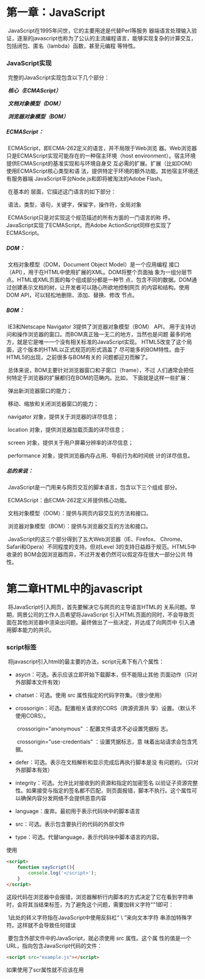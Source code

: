 # 				   	第一章：JavaScript

​		JavaScript在1995年问世，它的主要用途是代替Perl等服务 器端语言处理输入验证，逐渐的javascript也称为了公认的主流编程语言，能够实现复杂的计算交互，包括闭包、匿名（lambda）函数，甚至元编程 等特性。

### **JavaScript实现**

​		完整的JavaScript实现包含以下几个部分：

​					***核心（ECMAScript）***

​					***文档对象模型（DOM）***

​					***浏览器对象模型（BOM）***

##### 			ECMAScript：

​				ECMAScript，即ECMA-262定义的语言，并不局限于Web浏览 器。Web浏览器只是ECMAScript实现可能存在的一种宿主环境（host environment）。宿主环境提供ECMAScript的基准实现和与环境自身交 互必需的扩展。扩展（比如DOM）使用ECMAScript核心类型和语 法，提供特定于环境的额外功能。其他宿主环境还有服务器端 JavaScript平台Node.js和即将被淘汰的Adobe Flash。

​				在基本的 层面，它描述这门语言的如下部分：

​						语法，类型，语句，关键字，保留字，操作符，全局对象

​				ECMAScript只是对实现这个规范描述的所有方面的一门语言的称 呼。JavaScript实现了ECMAScript，而Adobe ActionScript同样也实现了 ECMAScript。

##### 			DOM：

​					文档对象模型（DOM，Document Object Model）是一个应用编程 接口（API），用于在HTML中使用扩展的XML。DOM将整个页面抽 象为一组分层节点。HTML或XML页面的每个组成部分都是一种节 点，包含不同的数据。DOM通过创建表示文档的树，让开发者可以随心所欲地控制网页 的内容和结构。使用DOM API，可以轻松地删除、添加、替换、修改 节点。

##### 			BOM：

​					IE3和Netscape Navigator 3提供了浏览器对象模型（BOM） API， 用于支持访问和操作浏览器的窗口。而BOM真正独一无二的地方，当然也是问题 最多的地方，就是它是唯一一个没有相关标准的JavaScript实现。 HTML5改变了这个局面，这个版本的HTML以正式规范的形式涵盖了 尽可能多的BOM特性。由于HTML5的出现，之前很多与BOM有关的 问题都迎刃而解了。

​					总体来说，BOM主要针对浏览器窗口和子窗口（frame），不过 人们通常会把任何特定于浏览器的扩展都归在BOM的范畴内。比如， 下面就是这样一些扩展：

​								弹出新浏览器窗口的能力； 

​								移动、缩放和关闭浏览器窗口的能力； 

​								navigator 对象，提供关于浏览器的详尽信息； 

​								location 对象，提供浏览器加载页面的详尽信息； 

​								screen 对象，提供关于用户屏幕分辨率的详尽信息； 

​								performance 对象，提供浏览器内存占用、导航行为和时间统 计的详尽信息。

##### 总的来说：

​		JavaScript是一门用来与网页交互的脚本语言，包含以下三个组成 部分。

​				ECMAScript：由ECMA-262定义并提供核心功能。 

​				文档对象模型（DOM）：提供与网页内容交互的方法和接口。 

​				浏览器对象模型（BOM）：提供与浏览器交互的方法和接口。 

​		JavaScript的这三个部分得到了五大Web浏览器（IE、Firefox、 Chrome、Safari和Opera）不同程度的支持。但对Level 3的支持日益趋于规范。HTML5中收录的 BOM会因浏览器而异，不过开发者仍然可以假定存在很大一部分公共 特性。

# 		      **第二章HTML中的javascript**

​		将JavaScript引入网页，首先要解决它与网页的主导语言HTML的 关系问题。早期，网景公司的工作人员希望将JavaScript 引入HTML页面的同时，不会导致页面在其他浏览器中渲染出问题。最终做出了一些决定，并达成了向网页中 引入通用脚本能力的共识。

### 	**script标签**

​			将javascript引入html的最主要的办法，script元素下有八个属性：	

- asycn：可选。表示应该立即开始下载脚本，但不能阻止其他 页面动作（只对外部脚本文件有效）

- chatset：可选。使用 src 属性指定的代码字符集。（很少使用）

- crossorigin：可选。配置相关请求的CORS（跨源资源共 享）设置。（默认不使用CORS）。

  ​						crossorigin="anonymous" ：配置文件请求不必设置凭据标 志。

  ​						crossorigin="use-credentials" ：设置凭据标志，意 味着出站请求会包含凭据。

- defer：可选。表示在文档解析和显示完成后再执行脚本是没 有问题的。（只对外部脚本有效）

- integrity：可选。允许比对接收到的资源和指定的加密签名 以验证子资源完整性。如果接受与指定的签名都不匹配，则页面报错，脚本不执行。这个属性可以确保内容分发网络不会提供恶意内容

- language：废弃。最初用于表示代码块中的脚本语言

- src：可选。表示包含要执行的代码的外部文件

- type：可选。代替language，表示代码块中脚本语言的内容。

使用<script>的方式的两种方式：通过他直接在网页中嵌入javascript代码，以及通过他在网页中包含外部javascript文件。

​		要嵌入行内JavaScript代码，直接把代码放在 ：	

```html
<script>
	function sayHi(){
		console.log("Hi!")
	}
</script>
```

​			包含在<script>内的代码会被从上到下解释

​	 	在使用行内JavaScript代码时，要注意代码中不能出现字符串</script>

```html
<script>
	function sayScript(){
		console.log('</script>');
	}
</script>
```

​			这段代码在浏览器中会报错，浏览器解析行内脚本的方式决定了它在看到字符串</script>时，会将其当结束标签，为了避免这个问题，需要加转义字符"\"1即可：

​			1此处的转义字符指在JavaScript中使用反斜杠“ \ ”来向文本字符 串添加特殊字符。这样就不会导致任何错误

​			要包含外部文件中的JavaScript，就必须使用 src 属性。这个属 性的值是一个URL，指向包含JavaScript代码的文件：

```html
<script src="example.js"></script>
```

​				如果使用了scr属性就不应该在用<script>标签，要是两者都提，供则浏览器只会下载并执行脚本文件，从而忽略行内代码。

#### 标签占位符

​			过去，所有的script标签元素都被放在页面head标签内。

​			这种做法的主要目的是把外部的CSS和JavaScript文件都集中放到 一起。也就意味着必须把所有JavaScript代码都下载、解析和解释完成后，才能开始渲染页面对于需要JavaScript的页面，会导致页面渲染的延迟，在此期间浏览器窗口完全空白。为了解决这个，现代Wed应用程序通常将所有JavaScript引用放在元素中的页面内容后面：

```html
<!DOCTYPE html>
<html>
	<head>
		<title>Example HTML Page</title>
	</head>
	<body>
		<!-- 这里是页面内容 -->
		<script src="example1.js"></script>
		<script src="example2.js"></script>
	</body>
</html>
```

​		这样一来，页面会在处理JavaScript代码之前完全渲染页面。用户 会感觉页面加载更快了，因为浏览器显示空白页面的时间短了。

#                    第四章 变量、作用域、内存

### 	原始值与引用值

​				ECMAScript变量可以包含两种不同的类型的数据：原始值和引用值。

​						原始值就是最简单的数据，引用值是由多个值构成的对象。

​				在变量赋值的时候，JavaScript引擎要确定这个值是哪个。6种原始值：undefined、null、boolean、number、string、symbol。保存原型值的变量是按值访问的，因为操作就是存储变量中的实际值

​				引用值是保存在内存中的对象。是不可以访问内存的位置，所以也就不能直接操作

#### 			动态属性

​					原型值和引用值的定义方式很像，都是创建一个变量，然后在赋值，不过变量保存后可以做什么，则大有不同，对于引用值而言，可以随时添加，修改和删除其属性和方法。

```JavaScript
let person=new Object();
person.name="Nichlas";
console.log(person.name);//"Nicholas"
```

​			这里，先创建了一个对象，并且保存在变量person中，然后，给对象添加了一个name属性，给这个属性赋值。之后，就可以访问这个型属性，直到对象被销毁或属性被显示的删除。

​		原始值不能有属性，尽管尝试给原始值添加属性不会报错：

```
let name="Nicholas";
name.age=27;
console.log(name.age);//undefined
```

​		这里，代码想给name顶一个age属性并给该属性赋值，但是下一行属性就不见了。只有引用值可以动态后面可以使用的属性

​		注意：原始类型的初始化可以只使用原始字面量形式。如果使用的是new关键字，则JavaScript会创建一个object类型的实例，但其行为类似原始值，两种初始化的差异：

```
let name1="Nicholas";
let name2=new String("Matt");
name1.age=27;
name2.age=26;
console.log(name1.age);//undefined
console.log(name2.age);//26
console.log(typeof name1);//string
console.log(typeof name2);//object
```

#### 			复制值

​					除了存储方式不同，原始值和引用值在通过变量复制是也有所不同，通过变量赋值时，原始值也会被			复制到形变量中。列如：

```
let num1=5;
let num2=num1;
```

​	    此时这里的num2中值也是完全独立的，互不干扰。

​	   在把引用值赋给另一个变量时，值也会被复制到新变量。区别在于，这里复制的值实际上是一 个指针，它指向存储在堆内存中的对象。操作完成后，两个变量实际 上指向同一个对象，因此一个对象上面的变化会在另一个对象上反映出来，如：

```
let obj1 = new Object();
let obj2 = obj1;
obj1.name = "Nicholas";
console.log(obj2.name); // "Nicholas"

```

​		变量 obj1 保存了一个新对象。然后，这 个值被复制到 obj2 ，此时两个变量都指向了同一个对象。给 obj1创建的name 赋值后，通过 obj2 也可以访问这个属 性，因为它们都指向同一个对象

#### 			传递参数

​						ECMAScript中所有函数的参数都是按值传递的。这意味着函数外的值会被复制到函数内部的参数中，就像从一个变量复制到另一个变量一样。如果是原始值，那么就跟原始值变量的复制一样，如果是引 用值，那么就跟引用值变量的复制一样。变量有按值和按引用访问，而传参则只有按值传递参数时，值会被复制到一个局部变量。在按引用传递参数时，值在内存中的位置会被保存在一个局部变量，这意味着对本地变量的修改会反映到函数外部。

#### 			确定类型

​							typeof操作符最适合用判断一个变量是否为原始类型。

​							typeof 虽然对原始值很有用，但它对引用值的用处不大。

​							ECMAScript提供了 instanceof 操作符，语法如 下： 

```
result = variable instanceof constructor

```

​							如果变量是给定引用类型的实例，则 instanceof 操作符返回 true 。来看下面的例 子： 

```
console.log(person instanceof Object); // 变量 persion是Object吗？ 

console.log(colors instanceof Array); // 变量 colors是Array吗？ 

console.log(pattern instanceof RegExp); // 变量 pattern是RegExp吗？ 
```

​		按照定义，所有引用值都是 Object 的实例，因此通过 instanceof 操作符检测任何引用值和 Object 构造函数都会返 回 true 。类似地，如果用 instanceof 检测原始值，则始终会返 回 false ，因为原始值不是对象。

### 	执行上下文与作用域

​					执行上下文（以下简称“上下文”）的概念在JavaScript中是颇为重 要的。变量或函数的上下文决定了它们可以访问哪些数据，以及它们 的行为。

​					全局上下文是最外层的上下文。在浏览器中，全局上下文就 是我们常说的 window 对象。所有通过 var 定义的全局变量和函数都会成为 window 对象的属性和方法。 使用 let 和 const 的顶级声明不会定义在全局上下文中，但在作用 域链解析上效果是一样的。

​					上下文中的代码在执行的时候，会创建变量对象的一个作用域链，决定了各级上下文中的代码在访问变 量和函数时的顺序，。如果上下文是函数，则其活动对象（activation object）用作变量对象。活动对象最初只有一个定义变量： arguments 。（全局上下文中没有这个变量。）作用域链中的下一 个变量对象来自包含上下文，再下一个对象来自再下一个包含上下 文。以此类推直至全局上下文；全局上下文的变量对象始终是作用域 链的最后一个变量对象。

#### 变量声明

​		var，es6中新增：let，const，但是let，const压倒性的超越了var

##### 	1，使用var函数作用域声明

​		在使用var声明变量时，变量会被自动添加到最接近的上下文，

​		var 声明会被拿到函数或全局作用域的顶部，位于作用域中所 有代码之前。这个现象叫作“提升”（hoisting）。提升让同一作用 域中的代码不必考虑变量是否已经声明就可以直接使用。可是在 实践中，提升也会导致合法却奇怪的现象，即在变量声明之前使 用变量。

```
function add(num1, num2) {
var sum = num1 + num2;
return sum;
}
let result = add(10, 20); // 30
console.log(sum); // 报错：sum在这里不是有效变量
```

##### 	2，使用let的块级作用域声明

​		let和var很相似，但它的作用域是块级 的，这也是JavaScript中的新概念。。块级作用域由最近的一对包含 花括号 {} 界定， if 块、 while 块、 function 块，甚至连单独的块也是 let 声明变量的作用域。

```
if (true) {
let a;
}
console.log(a); // ReferenceError: a没有定义
while (true) {
let b;
}
console.log(b); // ReferenceError: b没有定义
function foo() {
let c;
}
console.log(c); // ReferenceError: c没有定义
// 这没什么可奇怪的
// var声明也会导致报错
// 这不是对象字面量，而是一个独立的块
// JavaScript解释器会根据其中内容识别出它来
{
let d;
}
console.log(d); // ReferenceError: d没有定义
```

let和var的另一个不同就是同意作用域内不能声明两次，var重复会忽略，let会报异常

let的行为非常适合循环中声明迭代变量

严格来讲， let 在JavaScript运行时中也会被提升，但由于“暂时 性死区”（temporal dead zone）的缘故，实际上不能在声明之前使 用 let 变量。

##### 	3，使用const的常量声明

​		除了 let ，ES6同时还增加了 const 关键字。使用 const 声 明的变量必须同时初始化为某个值。一经声明，在其生命周期的 任何时候都不能再重新赋予新值。

```
const a; // SyntaxError: 常量声明时没有初始化
const b = 3;
console.log(b); // 3
b = 4; // TypeError: 给常量赋值
```

​	const除了遵守以上，其他和let是一样的。const 声明只应用到顶级原语或者对象，换句话说，赋值为对 象的 const 变量不能再被重新赋值为其他引用值，但对象的键 则不受限制。

​	由于 const 声明暗示变量的值是单一类型且不可修改， JavaScript运行时编译器可以将其所有实例都替换成实际的值，而不会通过查询表进行变量查找。谷歌的V8引擎就执行这种优化。

### 垃圾回收

​		基本思路很简单：确定哪个变量不会再使用，然后释放它占用的内存。这个过程 是周期性的，即垃圾回收程序每隔一定时间就会自动运行。垃圾回收过程是一个近似且不完美的方案，因为某块内存是否还有用，属于“不可判定的”问题， 意味着靠算法是解决不了的。

#### 标记清理

​	JavaScript最常用的垃圾回收策略是标记清理

#### 引用计数

​		另一种没那么常用的垃圾回收策略是引用计数。其思路是对每个值都记录它被引用的次数。声明变量并给 它赋一个引用值时，这个值的引用数为1。如果同一个值又被赋给另一 个变量，那么引用数加1。

#### 内存管理

​		在使用垃圾回收的编程环境中，开发者通常无须关心内存管理。

​		将内存占用量保持在一个较小的值可以让页面性能更好。优化内 存占用的最佳手段就是保证在执行代码时只保存必要的数据。如果数 据不再必要，那么把它设置为 null ，从而释放其引用。这也可以叫 作解除引用。

# 							第五章	基本引用类型

​		引用值（或者对象）是某个特定引用类型的实例。在ECMAScript中， 引用类型是把数据和功能组织到一起的结构，经常被人错误地称作“类”，引用类型有时候也 被称为对象定义，因为它们描述了自己的对象应有的属性和方法，对象被认为是某个特定引用类型的实例。新对象通过使用 new 操作符后跟一个构造函数（constructor）来创建。

### Date

​		 Date 类型将日期保存为自协调世界时间1970年1月1日午夜（零时）至今所经过的毫秒数。使用这种存储格式， Date 类型可以精确表示1970年1月 1日之前及之后285 616年的日期。

​	要创建日期对象，就使用 new 操作符来调用 Date 构造函数：

```
let now =new Date();
```

​		在不给 Date 构造函数传参数的情况下，创建的对象将保存当前日期 和时间，ECMAScript为此提供了两 个辅助方法： Date.parse() 和 Date.UTC() 。

​		Date.parse() 方法接收一个表示日期的字符串参数，尝试将这个字 符串转换为表示该日期的毫秒数。

比如，要创建一个表示“2019年5月23日”的日期对象，可以使用以下代 码：

```
let someDate = new Date(Date.parse("May 23, 2019"));
```

如果传给 Date.parse() 的字符串并不表示日期，则该方法会返回 NaN ，如果直接把表示日期的字符串传给 Date 构造函数，那么 Date 会 在后台调用 Date.parse()：

```
let someDate = new Date("May 23, 2019");
```

​		日期相同

​		Date.UTC() 方法也返回日期的毫秒表示，但使用的是跟 Date.parse() 不同的信息来生成这个值。传给 Date.UTC() 的参数是 年、零起点月数（1月是0，2月是1，以此类推）、日（1~31）、时 （0~23）、分、秒和毫秒。这些参数中，只有前两个（年和月）是必需的。 如果不提供日，那么默认为1日。其他参数的默认值都是0

```
// GMT时间2000年1月1日零点
let y2k = new Date(Date.UTC(2000, 0));
// GMT时间2005年5月5日下午5点55分55秒
let allFives = new Date(Date.UTC(2005, 4, 5, 17, 55,55));
```

​		与 Date.parse() 一样， Date.UTC() 也会被 Date 构造函数隐式 调用，但有一个区别：这种情况下创建的是本地日期，不是GMT日期。不 过 Date 构造函数跟 Date.UTC() 接收的参数是一样的。因此，如果第一 个参数是数值，则构造函数假设它是日期中的年，第二个参数就是月，以此 类推

​		ECMAScript还提供了 Date.now() 方法，返回表示方法执行时日期和 时间的毫秒数。

```
// 起始时间
let start = Date.now();
// 调用函数
doSomething();
// 结束时间
let stop = Date.now(),
result = stop - start;
```

#### 继承的方法

​		与其他类型一样， Date 类型重写了 toLocaleString() 、 toString() 和 valueOf() 方法。但与其他类型不同，重写后这些方法 的返回值不一样。 

​		 toLocaleString() 方法返回与浏览器 运行的本地环境一致的日期和时间。

 		toString() 方法通常返回带时区信息的日期和时间，而时间也 是以24小时制（0~23）表示的

​		Date 类型的 valueOf() 方法根本就不返回字符串，这个方法被重 写后返回的是日期的毫秒表示。因此，操作符（如小于号和大于号）可以直 接使用它返回的值。

#### 日期格式化方法

​		Date 类型有几个专门用于格式化日期的方法，它们都会返回字符串：

- toDateString() 显示日期中的周几、月、日、年（格式特定于实 现）

- toTimeString() 显示日期中的时、分、秒和时区（格式特定于实 现）

- toLocaleDateString() 显示日期中的周几、月、日、年（格式特 定于实现和地区）；

- toLocaleTimeString() 显示日期中的时、分、秒（格式特定于实 现）

- toUTCString() 显示完整的UTC日期（格式特定于实现）

  ​		这些方法的输出与 toLocaleString() 和 toString() 一样，会 因浏览器而异。因此不能用于在用户界面上一致地显示日期

  #### 

#### 日期/事件组件方法

​		Date 类型剩下的方法（见下表）直接涉及取得或设置日期值的特定 部分。注意表中“UTC日期”，指的是没有时区偏移（将日期转换为GMT）时 的日期。

​		

| 方法                             | 说明                                                         |
| -------------------------------- | ------------------------------------------------------------ |
| getTime()                        | 返回日期的毫 秒表示；与 valueOf() 相同                       |
| setTime(milliseconds)            | 设置日期的毫 秒表示，从而修改 整个日期                       |
| getFullYear()                    | 返回4位数年 （即2019而不是 19）                              |
| getUTCFullYear()                 | 返回UTC日期 的4位数年                                        |
| setFullYear(year)                | 设置日期的年 （ year 必须是4 位数）                          |
| setUTCFullYear(year)             | 设置UTC日期 的年（ year 必须 是4位数）                       |
| getMonth()                       | 返回日期的月 （0表示1月，11表 示12月）                       |
| getUTCMonth()                    | 返回UTC日期 的月（0表示1月， 11表示12月）                    |
| setMonth(month)                  | 设置日期的月 （ month为大于 0的数值，大于 1 1 加年）         |
| setUTCMonth(month)               | 设置UTC日期 的月（ mo n th 为 大于 0的数值，大 于 1 1加年）  |
| getDate( )                       | 返回日期中的 日（1~31 ）                                     |
| getUTCDate( )                    | 返回UTC日期 中的日（1~31 ）                                  |
| setDate(date)                    | 设置日期中的 日（如果 date大于该月天数，则加月）             |
| setUTCDate(date)                 | 设置UTC日期 中的日（如果 date 大于该月天数，则加月）         |
| getDay( )                        | 返回日期中表 示周几的数值（ 0 表示周日， 6表示 周六）        |
| getUTCDay()                      | 返回UTC日期 中表示周几的数值 （0表示周日，6表 示周六）       |
| getHours()                       | 返回日期中的 时（0~23）                                      |
| getUTCHours()                    | 返回UTC日期 中的时（0~23）                                   |
| setHours(hours)                  | 设置日期中的 时（如果 hours 大于23，则加日）                 |
| setUTCHours(hours)               | 设置UTC日期 中的时（如果 hours 大于23， 则加日）             |
| getMinutes()                     | 返回日期中的 分（0~59）                                      |
| getUTCMinutes()                  | 返回UTC日期 中的分（0~59）                                   |
| setMinutes(minutes)              | 设置日期中的 分（如果 minutes 大于 59，则加时）              |
| setUTCMinutes(minutes)           | 设置UTC日期 中的分（如果 minutes 大于 59，则加时）           |
| getSeconds()                     | 返回日期中的 秒（0~59）                                      |
| getUTCSeconds()                  | 返回UTC日期 中的秒（0~59）                                   |
| setSeconds(seconds)              | 设置日期中的 秒（如果 seconds 大于 59，则加分）              |
| setUTCSeconds(seconds)           | 设置UTC日期 中的秒（如果 seconds 大于 59，则加分）           |
| getMilliseconds()                | 返回日期中的 毫秒                                            |
| getUTCMilliseconds()             | 返回UTC日期 中的毫秒                                         |
| setMilliseconds(milliseconds)    | 设置日期中的 毫秒                                            |
| setUTCMilliseconds(milliseconds) | 设置UTC日期 中的毫秒                                         |
| getTimezoneOffset()              | 返回以分钟计 的UTC与本地时区 的偏移量（如美国 EST即“东部标准 时间”返回300，进 入夏令时的地区可 能有所差异） |

### RegExp

​	正则：

​			概念：

​				字符串匹配，查询，替换的一种模式，外表风骚，内功强大

​			创建正则有两种方式：

​					1，字面量方式：

```
var rep=/d{13}/g
```

​					2，构造函数的创造：

```
var app=new RegExp('^1[23456]\d{9}$');
```

​			js中使用的正则表达式：

​					字符串中可以使用的的三个函数

​						1，search：返回第一个匹配项的位置，如果找到的话就返回下标，没找到，则返回-1

```
var add=‘javascript’.search(/s/);
console.log(add);  //4
```

​						2，replace：用来执行检索与替换操作，如果正则表达式中设置了修饰符g，那么源字符串中所有与模式匹配的子串都将替换成第二个参数指定的字符串；如果不带修饰符g，则只替换所匹配的第一个子串。

```
var add = ‘12-34-56’.replace(/-/,':');
console.log(add)   //12:35-45

var add = ‘12-34-56’.replace(/-/g,':');
console.log(add)   //12:35:45
```

​						3，split：使用正则表达式作为分隔符分隔字符串

```
var add ='12-34-45'.split(/-/);
console.log(add);   //["12", "34", "45"]
```

​						4，match： 方法在字符串中找到匹配的字符，共有三种模式：

```javascript
（1）如果不带有g标记，则它以数组的形式返回第一个匹配项，其中包含分组和属性index（匹配项的位置）、input（输入字符串，等于 str）
let str = 'I love JavaScript'
let result  = str.match(/Java(Script)/)
console.log(result)  // ["JavaScript", "Script", index: 7, input: "I love JavaScript", groups: undefined]
（2）如果 regexp 带有 g 标记，则它将所有匹配项的数组作为字符串返回，而不包含分组和其他详细信息。
let str = 'I love JavaScript'
let result  = str.match(/Java(Script)/g)
console.log(result)  // ["JavaScript"]
（3）如果没有找到匹配项，则无论是否带有标记 g ，都将返回 null
let str = 'I love JavaScript'
let result  = str.match(/HTML/)
console.log(result)  // null
```

​				test()方法只需要待测试字符串中包含了要测试的字符串就是true

```
var add = new RegExp('^1');
add.test('123');  //true
```

​				正则常见的字符

```
元字符：
		//复杂写
		[abc] 匹配方框号中的任意一个字符 
        [^abc] 除了abc以外的所有的字符  
        [0-9] 匹配0-9之间数字
        [a-z] 匹配所有的小写字母
        [A-Z] 匹配所有的大写字母
        [0-9a-zA-Z] 匹配大小写字母和数字
        [A-z] 匹配所有的大小写字母  [A-Za-z]
        (红色|蓝色|绿色)  匹配红色，蓝色绿色

		//简写
        .  匹配任意字符
        \w 匹配任意字母数字下划线  [A-Za-z0-9_]
        \W 匹配非字母数字下划线
        \d 匹配所有数字  [0-9]
        \D 匹配非数字
        \s 匹配空格字符
        \S 
      
量词：
		{5} 重复出现5次
        {5,} 最小重复出现5次
        {5,7} 最小5次最多7次

        +  {1,} 至少一次
        ?  {0,1} 最多出现一次
        *  {0,} 任意次数
            
        ^ 正则的开始位置
        $ 正则的结束位置
```



ECMAScript通过 RegExp 类型支持正则表达式。正则表达式使用类似 Perl的简洁语法来创建：

```
let expression = /pattern/flags;
```

​		这个正则表达式的 pattern （模式）可以是任何简单或复杂的正则表 达式，包括字符类、限定符、分组、向前查找和反向引用。每个正则表达式 可以带零个或多个 flags （标记），用于控制正则表达式的行为。

​		表示匹配模式的标记

```
g ：全局模式，表示查找字符串的全部内容，而不是找到第一个匹配的内容就结束
i ：不区分大小写，表示在查找匹配时忽略 pattern 和字符串的大小写。
m ：多行模式，表示查找到一行文本末尾时会继续查找。
y ：粘附模式，表示只查找从 lastIndex 开始及之后的字符串。
u ：Unicode模式，启用Unicode匹配。dotAll 模式，表示元字符 . 匹配任何字符（包括 \n 或\r ）
```

​		列如：

```
// 匹配字符串中的所有"at"
let pattern1 = /at/g;
// 匹配第一个"bat"或"cat"，忽略大小写
let pattern2 = /[bc]at/i;
// 匹配所有以"at"结尾的三字符组合，忽略大小写
let pattern3 = /.at/gi;
```

​		与其他语言中的正则表达式类似，所有元字符在模式中也必须转义，包 括：

```
( [ { \ ^ $ | ) ] } ? * + .
```

​		元字符在正则表达式中都有一种或多种特殊功能，所以要匹配上面这些 字符本身，就必须使用反斜杠来转义。下面是几个例子：

```
// 匹配第一个"bat"或"cat"，忽略大小写
let pattern1 = /[bc]at/i;
// 匹配第一个"[bc]at"，忽略大小写
let pattern2 = /\[bc\]at/i;
// 匹配所有以"at"结尾的三字符组合，忽略大小写
let pattern3 = /.at/gi;
// 匹配所有".at"，忽略大小写
let pattern4 = /\.at/gi;
```

​		前面例子中的正则表达式都是使用字面量形式定义的。正则表达式也可 以使用 RegExp 构造函数来创建，它接收两个参数：模式字符串和（可选 的）标记字符串，任何使用字面量定义的正则表达式也可以通过构造函数来 创建，比如：

```
// 匹配第一个"bat"或"cat"，忽略大小写
let pattern1 = /[bc]at/i;
// 跟pattern1一样，只不过是用构造函数创建的
let pattern2 = new RegExp("[bc]at","i");
```

​		所有元字符都必须二次转义，包括 转义字符序列，如 \n （ \ 转义后的字符串是 \\\ ，在正则表达式字符串 中则要写成 \\\\\\\\）

#### RegExp实例属性

​	每个 RegExp 实例都有下列属性，提供有关模式的各方面信息。

```
global ：布尔值，表示是否设置了 g 标记。
ignoreCase ：布尔值，表示是否设置了 i 标记。
unicode ：布尔值，表示是否设置了 u 标记。
sticky ：布尔值，表示是否设置了 y 标记。
lastIndex ：整数，表示在源字符串中下一次搜索的开始位置，始终从0开始。
multiline ：布尔值，表示是否设置了 m 标记。
dotAll ：布尔值，表示是否设置了 s 标记。
source ：正则表达式的字面量字符串（不是传给构造函数的模式字符串），没有开头和结尾的斜杠。
flags ：正则表达式的标记字符串。始终以字面量而非传入构造函数的字符串模式形式返回（没有前后斜杠）。
```

​		通过这些属性可以全面了解正则表达式的信息，不过实际开发中用得并 不多，因为模式声明中包含这些信息。

​			通过字面量创建的，通过 RegExp 构造函数创建的，但两个模式的 source 和 flags 属性是相同的。 source 和 flags 属性返回的是规范化之后可以在字面量中使用的形式。

#### RegExp实例方法

​		RegExp 实例的主要方法是 exec() ，主要用于配合捕获组使用。如果找到了匹配项，则返 回包含第一个匹配信息的数组；如果没找到匹配项，则返回 null 。返回的数组虽然是 Array 的实例，但包含两个额外的属性： index 和 input 。 index 是字符串中匹配模式的起始位置， input 是要查找的 字符串。

​		

```
let text = "mom and dad and baby";
let pattern = /mom( and dad( and baby)?)?/gi;
let matches = pattern.exec(text);
console.log(matches.index); // 0
console.log(matches.input); // "mom and dad and baby"
console.log(matches[0]); // "mom and dad and baby"
console.log(matches[1]); // " and dad and baby"
console.log(matches[2]); // " and baby"
```

​		在这个例子中，模式包含两个捕获组：最内部的匹配项 " and baby" ，以及外部的匹配项 " and dad" 或 " and dad and baby" 。调用 exec() 后找到了一个匹配项。因为整个字符串匹配模式， 所以 matchs 数组的 index 属性就是0。数组的第一个元素是匹配的整个 字符串，第二个元素是匹配第一个捕获组的字符串，第三个元素是匹配第二 个捕获组的字符串。

​		如果模式设置了全局标记，则每次调用 exec() 方法会返回一个匹配 的信息。如果没有设置全局标记，则无论对同一个字符串调用多少次 exec() ，也只会返回第一个匹配的信息。

​		如果在这个模式上设置了 g 标记，则每次调用 exec() 都会在字符串 中向前搜索下一个匹配项。

​		如果模式设置了粘附标记 y ，则每次调用 exec() 就只会在 lastIndex 的位置上寻找匹配项。

​		正则表达式的另一个方法是 test() ，接收一个字符串参数。如果输 入的文本与模式匹配，则参数返回 true ，否则返回 false 。这个方法适 用于只想测试模式是否匹配，而不需要实际匹配内容的情况。 test() 经 常用在 if 语句中：

```
let text = "000-00-0000";
let pattern = /\d{3}-\d{2}-\d{4}/;
if (pattern.test(text)) {
	console.log("The pattern was matched.");
}
```

#### RegExp构造函数属性

​		RegExp 构造函数本身也有几个属性。（在其他语言中，这种属性被 称为静态属性。）这些属性适用于作用域中的所有正则表达式，而且会根据 最后执行的正则表达式操作而变化。特点：就是可以通过 两种不同的方式访问它们

| 全名         |      |                                           |
| ------------ | ---- | ----------------------------------------- |
| input        | $_   | 最后搜索的字符串                          |
| lastMatch    | $&   | 最后匹配的文本                            |
| lastParen    | $+   | 最后匹配的捕获组                          |
| leftContext  | $`   | input 字符串中出现在 lastMatch 前面的文本 |
| rightContext | $`   | input 字符串中出现在 lastMatch 后面的文本 |

​		通过这些属性可以提取出与 exec() 和 test() 执行的操作相关的信息：举例：

```
let text = "this has been a short summer";
let pattern = /(.)hort/g;
if (pattern.test(text)) {
console.log(RegExp.input); // this has been a short summer
console.log(RegExp.leftContext); // this has been a
console.log(RegExp.rightContext); // summer
console.log(RegExp.lastMatch); // short
console.log(RegExp.lastParen); // s
}
```

​		以上代码创建了一个模式，用于搜索任何后跟 "hort" 的字符，并把 第一个字符放在了捕获组中。不同属性包含的内容如下。

```
input 属性中包含原始的字符串。
leftConext 属性包含原始字符串中 "short" 之前的内容，
rightContext 属性包含 "short" 之后的内容。
lastMatch 属性包含匹配整个正则表达式的上一个字符串，即 "short" 。
lastParen 属性包含捕获组的上一次匹配，即 "s" 。
```

​		这些属性名也可以替换成简写形式，只不过要使用中括号语法来访问，因为大多数简写形式都不是合法的ECMAScript标识 符

#### 模式局限

​		虽然ECMAScript对正则表达式的支持有了长足的进步，但仍然缺少Perl 语言中的一些高级特性。

```
\A 和 \Z 锚（分别匹配字符串的开始和末尾）
联合及交叉类
原子组
x （忽略空格）匹配模式
条件式匹配
正则表达式注释
```

​		虽然还有这些局限，但ECMAScript的正则表达式已经非常强大，可以 用于大多数模式匹配任务。

### 原始值包装类型

​		为了方便操作原始值，ECMAScript提供了3种特殊的引用类型： Boolean 、 Number 和 String。每当用到某个原 始值的方法或属性时，后台都会创建一个相应原始包装类型的对象，从而暴 露出操作原始值的各种方法。

​		引用类型与原始值包装类型的主要区别在于对象的生命周期。在通过 new 实例化引用类型后，得到的实例会在离开作用域时被销毁，而自动创 建的原始值包装对象则只存在于访问它的那行代码执行期间。这意味着不能 在运行时给原始值添加属性和方法。

​		可以显式地使用 Boolean 、 Number 和 String 构造函数创建原始 值包装对象。在原始值包装类型的实例上调用 typeof 会返回 "object" ，所有原始值包装对象都会转换为布尔值 true 。 另外， Object 构造函数作为一个工厂方法，能够根据传入值的类型 返回相应原始值包装类型的实例。比如：

```
let obj = new Object("some text");
console.log(obj instanceof String); // true
```

​		如果传给 Object 的是字符串，则会创建一个 String 的实例。如果 是数值，则会创建 Number 的实例。布尔值则会得到 Boolean 的实例。 注意，使用 new 调用原始值包装类型的构造函数，与调用同名的转型 函数并不一样。列如：

```
let value = "25";
let number = Number(value); // 转型函数
console.log(typeof number); // "number"
let obj = new Number(value); // 构造函数
console.log(typeof obj); // "object"
```

​		在这个例子中，变量 number 中保存的是一个值为25的原始数值，而 变量 obj 中保存的是一个 Number 的实例。虽然不推荐显式创建原始值包装类型的实例，但它们对于操作原始值的 功能是很重要的。

#### Boolean

​		Boolean 是对应布尔值的引用类型。要创建一个 Boolean 对象，就 使用 Boolean 构造函数并传入 true 或 false ，如下例所示：

```
let booleanObject = new Boolean(true);
```

​		Boolean 的实例会重写 valueOf() 方法，返回一个原始值 true 或 false 。 toString() 方法被调用时也会被覆盖，返回字符 串 "true" 或 "false" 。不过， Boolean 对象在ECMAScript中用得很 少。不仅如此，它们还容易引起误会，尤其是在布尔表达式中使用 Boolean 对象时，

```
let falseObject = new Boolean(false);
let result = falseObject && true;
console.log(result); // true
let falseValue = false;
result = falseValue && true;
console.log(result); // false
```

​		原始值和引用值（ Boolean 对象）还有几个区别。首 先， typeof 操作符对原始值返回 "boolean" ，但对引用值返 回 "object" 。同样， Boolean 对象是 Boolean 类型的实例，在使用 instaceof 操作符时返回 true ，但对原始值则返回 false。 比如：

```
console.log(typeof falseObject); //
object
console.log(typeof falseValue); //
boolean
console.log(falseObject instanceof Boolean); // true
console.log(falseValue instanceof Boolean); // false
```

​		理解原始布尔值和 Boolean 对象之间的区别非常重要，强烈建议永远 不要使用后者。

#### Number

​		Number 是对应数值的引用类型。要创建一个 Number 对象，就使 用 Number 构造函数并传入一个数值，如下例所示：

```
let numberObject = new Number(10);
```

​		与 Boolean 类型一样， Number 类型重写了 valueOf() 、 toLocaleString() 和 toString() 方法。 valueOf() 方法返回 Number 对象表示的原始数值，另外两个方法返回数值字符串。 toString() 方法可选地接收一个表示基数的参数，并返回相应基数形式 的数值字符串，列如：

```
let num = 10;
console.log(num.toString()); // "10"
console.log(num.toString(2)); // "1010"
console.log(num.toString(8)); // "12"
```

​		除了继承的方法， Number 类型还提供了几个用于将数值格式化为字 符串的方法。

​		toFixed() 方法返回包含指定小数点位数的数值字符串，如：

```
let num = 10;
console.log(num.toFixed(2)); // "10.00"
```

​		toFixed() 自动舍入的特点可以用于处理货币。不过要注意的是， 多个浮点数值的数学计算不一定得到精确的结果。

​		另一个用于格式化数值的方法是 toExponential() ，返回以科学记 数法（也称为指数记数法）表示的数值字符串。与 toFixed() 一样， toExponential() 也接收一个参数，表示结果中小数的位数。列如：

```
let num = 10;
console.log(num.toExponential(1)); // "1.0e+1"
```

​		toPrecision() 方法会根据情况返回最合理的输出结果，可能是固 定长度，也可能是科学记数法形式。这个方法接收一个参数，表示结果中数 字的总位数（不包含指数）。列如：

```
let num = 99;
console.log(num.toPrecision(1)); // "1e+2"
console.log(num.toPrecision(2)); // "99"
```

​		toPrecision() 方法会根据数值和精度来决定调用 toFixed() 还是 toExponential() 。为了以正确的小数位精确表示数值，这3个方法都 会向上或向下舍入。

​		与 Boolean 对象类似， Number 对象也为数值提供了重要能力。但 是，考虑到两者存在同样的潜在问题，因此并不建议直接实例化 Number 对象。在处理原始数值和引用数值时， typeof 和 instacnceof 操作符 会返回不同的结果，如下所示：

```
let numberObject = new Number(10);
let numberValue = 10;
console.log(typeof numberObject); //"object"
console.log(typeof numberValue); //"number"
console.log(numberObject instanceof Number); // true
console.log(numberValue instanceof Number); //false
```

​		原始数值在调用 typeof 时始终返回 "number" ，而 Number 对象 则返回 "object" 。类似地， Number 对象是 Number 类型的实例，而 原始数值不是。

​		isInteger() 方法与安全整数

​		ES6新增了 Number.isInteger() 方法，用于辨别一个数值是否保 存为整数。有时候，小数位的0可能会让人误以为数值是一个浮点值：

```
console.log(Number.isInteger(1)); // true
console.log(Number.isInteger(1.00)); // true
console.log(Number.isInteger(1.01)); // false
```

#### String

​		String 是对应字符串的引用类型。要创建一个 String 对象，使 用 String 构造函数并传入一个数值，如下例所示：

```
let stringObject = new String("hello world");
```

​		String 对象的方法可以在所有字符串原始值上调用。3个继承的方 法 valueOf() 、 toLcaleString() 和 toString() 都返回对象的原 始字符串值。

​		每个 String 对象都有一个 length 属性，表示字符串中字符的数 量。

​		String 类型提供了很多方法来解析和操作字符串：

##### 1. JavaScript字符

​		JavaScript字符串由16位码元组成。对多数字符来说，每16 位码元对应一个字符。换句话说，字符串的 length 属性表示字符串 包含多少16位码元：

​		JavaScript字符串使用了两种Unicode编码混合的策略：UCS-2和UTF16。对于可以采用16位编码的字符（U+0000~U+FFFF），这两种编码 实际上是一样的。

​		使用 charCodeAt() 方法可以查看指定码元的字符编码。这个方法返 回指定索引位置的码元值，索引以整数指定。比如：

```
let message = "abcde";
// Unicode "Latin small letter C"的编码是U+0063
console.log(message.charCodeAt(2)); // 99
// 十进制99等于十六进制63
console.log(99 === 0x63); // true

```

​		fromCharCode() 方法用于根据给定的UTF-16码元创建字符串中的 字符。

##### 2，normalize()方法

​		某些Unicode字符可以有多种编码方式。有的字符既可以通过一个BMP 字符表示，也可以通过一个代理对表示。

​		Unicode提供了4种规范化形式，可以将类似上面的字 符规范化为一致的格式，无论底层字符的代码是什么。这4种规范化形 式是：NFD（Normalization Form D）、NFC（Normalization Form C）、NFKD（Normalization Form KD）和NFKC（Normalization Form。可以使用 normalize() 方法对字符串应用上述规范化形式， 使用时需要传入表示哪种形式的字符 串： "NFD" 、 "NFC" 、 "NFKD" 或 "NFKC" 。

##### 3，字符串操作方法

​		concat() ，用于将一个 或多个字符串拼接成一个新字符串。

```
let stringValue = "hello ";
let result = stringValue.concat("world");
console.log(result); // "hello world"
console.log(stringValue); // "hello"
```

​		ECMAScript提供了3个从字符串中提取子字符串的方法： slice() 、 substr() 和 substring() 。

##### 4,字符串位置方法

​		有两个方法用于在字符串中定位子字符串： indexOf() 和 lastIndexOf() 。这两个方法从字符串中搜索传入的字符串，并返 回位置（如果没找到，则返回 -1 ）。两者的区别在于， indexOf() 方法从字符串开头开始查找子字符串，而 lastIndexOf() 方法从字符串末尾开始查找子字符串。

##### 5，字符串包含方法

​		ECMAScript 6增加了3个用于判断字符串中是否包含另一个字符串的方 法： startsWith() 、 endsWith() 和 includes() 。这些方法 都会从字符串中搜索传入的字符串，并返回一个表示是否包含的布尔 值。。它们的区别在于， startsWith() 检查开始于索引0的匹配项， endsWith() 检查开始于索引 (string.length - substring.length) 的匹配项，而 includes() 检查整个字符 串

##### 6，trim()方法

​		ECMAScript在所有字符串上都提供了 trim() 方法。这个方法会创建 字符串的一个副本，删除前、后所有空格符，再返回结果。

##### 7，repeat()方法

​		ECMAScript在所有字符串上都提供了 repeat() 方法。这个方法接收 一个整数参数，表示要将字符串复制多少次，然后返回拼接所有副本后 的结果。

##### 8，padStart() 和 padEnd() 方法

​		padStart() 和 padEnd() 方法会复制字符串，如果小于指定长 度，则在相应一边填充字符，直至满足长度条件。这两个方法的第一个 参数是长度，第二个参数是可选的填充字符串，默认为空格

##### 9. 字符串迭代与解构

​		字符串的原型上暴露了一个 @@iterator 方法，表示可以迭代字符串 的每个字符。

​		在 for-of 循环中可以通过这个迭代器按序访问每个字符：

```
for (const c of "abcde") {
console.log(c);
}
// a
// b
// c
// d
// e
```

​		有了这个迭代器之后，字符串就可以通过解构操作符来解构了。

# 六，集合引用类型

### 1，Object

​		目前为止，大多数引用值的实例使用都是object类型，object是ECMAScript中最常用的类型之一。虽然object的实例没有多少功能，但狠适合存储和在引用程序间交换数据，

​		显示的创建object的实例有两种方式：第一种就是：new操作符和object构造函数，如下：

```
let person=new Object();
person.name='nihao';
person.age=29;
```

第二种是使用字面量表示法。对象字面量是对象定义的简写形式，目的就是为了简化包含大量属性的对象的创建，比如：

```
let person={
name:"nihao",
age:29,
};
```

在对象字面量表示法中，属性名可以是字符串或者是数值，比如：

```
let person={
"name":"nihao",
"age":"29",
5:true
};
```

注意，数值属性会自动转换为字符串

当然也可以用对象字面量表示法来定义一个只有默认属性和方法的对象，只要使用一对大括号，中间留空就行了：

```
let person={};//与new Object()相同
person.name='nihao';
person.age=29;
```

注意：在使用对象字面量表示定义对象是，并不会实际调用Object构造函数

### 2，Array

#### 2.1 创建数组

有几种基本的方式可以创建数组，一种是使用Array构造函数。比如：

```
let colors=new Array();
```

如果知道数组中的元素数量，那么可以给构造函数传入一个数值，然后length属性就会被自动创建并设置为这个值，比如：

```
let colors=new Array(3);//那么就会有三个空数组，length为3
```

也可以给Array构造函数传入要保存的元素，比如：

```
let colors=new Array('red','blue','green');
```

使用Array构造函数可以省略new操作符。

```
let colors=Array(3);
let color=Array('red');
```

另一种创建数组的方式就是使用数组字面量表示法。数组字面量是在括号中包含以逗号分隔的元素列表，如下面的列子所示：

```
let colors=['red','你好','javascript'];//创建了一个包含3个元素的数组
let name=[];//创建一个空的数组
let values=[1,2];//创建了一个包含两个元素的数组
```

注意：与对象一样，在使用数组字面量表示法创建数组不会调用Array构造函数。

Array构造函数还有两个ES6新增的用于创建数组的静态方法：

from()和of()。from()用于将类数组构造转换为数组实例，而of()用于将一组参数转换为数组实例。

Array.from()的第一个参数是一个类数组对象，即任何可迭代的结构，或着有一个length属性和可索引元素的结构，

```
let arrayLike = {
    '0': 'a',
    '1': 'b',
    '2': 'c',
    length: 3
};
let arr2 = Array.from(arrayLike); // ['a', 'b', 'c']
```

arrayLike是一个类似数组的对象，Array.from()方法将他转换为真正的数组。

Array.from()还可以接收第二个可选的映射函数参数，这个函数可以直接增强请数组的值，而无须像调用Array.from().map()那样先创建一个中间数组，还可以接收第三个可选参数，用于指定映射函数中this的值，单这个重写的this值在箭头函数中不适用。

Array.of()可以吧一组参数转换为数组，这个方法用于代替在ES6之前常用的Array.prototype.slice.cal(arguments),一种异常笨拙的将arguments对象转换为数组的写法：

```
console.log(Array.of(1,2,3,4));
console.log(Array.of(undefined));
```

#### 2.2 数组索引

要取得或设置数组的值，需要使用中括号并提供相应值的数字索引， 如下所示：

```
let colors=['red','blue','green'];
console.log(colors[0]);//显示第一项
colors[1]='nih';//修改第二项
colors[3]='brown';//添加
```

数组中元素的数量保存在length属性中，这个属性始终返回0或者大于0的值，比如：

```
let colors=['niha','123','lala'];
let names=[];
console.log(colors.length);//3;
console.log(names.length);//0
```

数组length属性的独特之处在于，他不是只读的，通过修改length属性，可以从数组末尾删除或者添加元素。length设置为大于数组元素数的值，则新添加的元素都将以undefined填充，比如:

```
//删除末尾元素
let colors=['red','blue','green'];
colors.length=2;
console.log(colors[2]);//undefined;
//添加元素
let colors=['red','blue','green'];
colors.length=4;
console.log(colors[3]);//undefined;
```

使用 length 属性可以方便地向数组末尾添加元素：

```
let colors = ["red","blue","green"]; // 创建一个包含3个字符串的数组
colors[colors.length] = "black"; // 添加一种颜色（位置3）
colors[colors.length] = "brown"; // 再添加一种颜色（位置4）
```

#### 2.3	检测数组

​		一个经典的ECMAScript问题是判断一个对象是不是数组。在只有一个 网页（因而只有一个全局作用域）的情况下，使用 instanceof 操作符 就足矣：

```
[] instanceof Array;	// true
Array.isArray([]);	//true
```

#### 2.4	复制和填充的方法

​		ES6中新增了两个方法：批量复制方法fill()，以及填充数组方法copyWithin()。

​		使用 fill() 方法可以向一个已有的数组中插入全部或部分相同的 值。开始索引用于指定开始填充的位置，它是可选的。如果不提供结束索 引，则一直填充到数组末尾。负值索引从数组末尾开始计算。也可以将负 索引想象成数组长度加上它得到的一个正索引：

```
const zeroes = [0, 0, 0, 0, 0];
// 用5填充整个数组
zeroes.fill(5);
console.log(zeroes); // [5, 5, 5, 5, 5]
```

​		与 fill() 不同， copyWithin() 会按照指定范围浅复制数组中的 部分内容，然后将它们插入到指定索引开始的位置。开始索引和结束索引 则与 fill() 使用同样的计算方法：

```
let colors = [0, 1, 2, 3, 4, 5, 6, 7, 8, 9];
// 从ints中复制索引0开始的内容，插入到索引5开始的位置
// 在源索引或目标索引到达数组边界时停止
colors.copyWithin(5); 
console.log(colors); // [0, 1, 2, 3, 4, 0, 1, 2, 3,4]
```

#### 2.5 reverse

​		严格意义上来讲，`reverse`不是排序方法，它只是数组颠倒方法，可以将数组的顺序颠倒过来。

```
let values = [1, 2, 3, 4, 5]; 
values.reverse();
console.log(values); // [5,4,3,2,1]
```

#### 2.6 sort

​		`sort()`方法可以接收一个比较函数，用于判断哪个值应该排在前面。比较函数接收两个参数，如果第一个参数应该排在第二个参数前面，就返回负值；如果两个参数相等，就返回0；如果第一个参数应该排在第二个参数后面，就返回正值。

```
let values = [0, 1, 5, 10, 15];
values.sort();	// 不传比较函数出来的结果是不正常的
console.log(values); // 0,1,10,15,5

let values = [15, 1, 10, 5, 0];
values.sort(function (value1, value2) {
    if (value1 < value2) {
        return -1;
    }
    else if (value1 > value2) {
        return 1;
    }
    return 0;
});
console.log(values); // 0,1,5,10,15

//使用箭头函数简写
let values = [15, 1, 10, 5, 0];
values.sort((a, b) => a < b ? -1 : a > b ? 1 : 0);
console.log(values); // 0,1,5,10,15

//最简单的方法
let values = [15, 1, 10, 5, 0];
values.sort((a, b) => a - b);
console.log(values); // 0,1,5,10,15
```

#### 2.7	concat

​		`concat()`方法可以在现有数组全部元素基础上创建一个新数组。它首先会创建一个当前数组的副本，然后再把它的参数添加到副本末尾，最后返回这个新构建的数组。

``` js
let colors = ["red", "green", "blue"]; 
let colors2 = colors.concat("yellow", ["black", "brown"]); 
console.log(colors); // ["red", "green","blue"]
console.log(colors2); // ["red", "green", "blue", "yellow", "black", "brown"]

//不能添加第二层的数据
let colors = ["red", "green", "blue"]; 
let colors2 = colors.concat("yellow", ["black", "brown"],"aaa",["bbb",'ccc', ['a','b',['c']]]);
console.log(colors2);	//["red", "green", "blue", "yellow", "black", "brown", "aaa", "bbb", "ccc", Array(3)]
```

#### 2.8 slice

​		`slice()`用于创建一个包含原有数组中一个或多个元素的新数组。`slice()`方法可以接收一个或两个参数：返回元素的开始索引和结束索引。如果只有一个参数，则 `slice()`会返回该索引到数组末尾的所有元素。如果有两个参数，则`slice()` 返回从开始索引到结束索引对应的所有元素，其中不包含结束索引对应的元素。

``` js
let colors = ["red", "green", "blue", "yellow", "purple"]; 
let colors2 = colors.slice(1); 
let colors3 = colors.slice(1, 4);
console.log(colors2);	// ["green", "blue", "yellow", "purple"
console.log(colors3);	// ["green", "blue", "yellow"]
console.log(colors);	// ["red", "green", "blue", "yellow", "purple"]
```

#### 2.9	splice

​		`splice()`是个非常强大的方法，可删除，替换，增加

​		删除：

​			需要给 `splice()` 传2个参数：要删除的第一个元素的位置和要删除的元素数量。从原数组中删除任意多个元素，并返回一个数组，返回的数组包含删除的项。比如

```
let colors = ["red", "green", "blue"]; 
let removed = colors.splice(0,1); // 删除第一项，并将第一项返回
console.log(colors);	// ["green", "blue"]
console.log(removed);	// ["red"]
```

​		插入：

​			需要给 `splice()` 传3个参数：开始位置、0（要删除的元素数量）和要插入的元素，可以在数组中指定的位置插入元素。第三个参数之后还可以传第四个、第五个参数，乃至任意多个要插入的元素。比如，

```
let colors = ["red", "green", "blue"]; 
let removed = colors.splice(1, 0, "yellow", "orange"); // 在位置1插入两个元素
console.log(colors);	// ["red", "yellow", "orange", "green", "blue"]
console.log(removed);	// []
```

​		替换：

​			splice()` 在删除元素的同时可以在指定位置插入新元素，样要传入3个参数：开始位置、要删除元素的数量和要插入的任意多个元素。要插入的元素数量不一定跟删除的元素数量一致。比如，`

```
let colors = ["red", "green", "blue"]; 
let removed = colors.splice(1, 1, "red", "purple"); // 插入两个值，删除一个元素
console.log(colors);	// ["red", "red", "purple", "blue"]
console.log(removed);	// ["green"]
```

#### 2.10	找下标

##### 1、indexOf

​		从左到右搜索第一个===的下标。

```
[1,2,3].indexOf(1);	// 0
[1,2,3].indexOf('1');	// -1，因为不全等，找不到就返回-1
[1,2,3,1,5,6].indexOf(1, 2);	// 3，第二个参数是从x下标开始搜索
```

##### 2、lastIndexOf

​		[1,2,3,1,5,7].lastIndexOf(1);	// 3

```
[1,2,3,1,5,7].lastIndexOf(1);	// 3
[1,2,3,1,5,7,1,5].lastIndexOf(1, 100);	// 6 第二个参数是从x下标开始搜索
[1,2,3,1,5,7,1,5].lastIndexOf(1, 5);	// 3
```

#### 2.11	includes

​		判断数组内是否有===的项。

```
[1,2,3,4,5,6].includes(1);	// true
[1,2,3,4,5,6].includes('1');	// false，因为不全等
[1,2,3,4,5,6].includes(8);	// false
```

####  2.12	find

​		根据条件查找数组内的单个项。

```
[1,2,3].find(c=> c === 1);	// 1
[1,2,3].find(c=> c == '1');	// 1
[1,2,3].find(c=> c === 5);	// undefined
[1,2,3].find(c=> c > 1);	// 2

const people = [{
    name: "Matt",
    age: 27
},
{
    name: "Nicholas",
    age: 29
}];
//三个参数分别是：当前遍历的项、当前下标、原始数组。
let p = people.find((element, index, array) => {
    console.log(element, index, array);
    return element.age > 28;
});
console.log(p);		// {name: "Nicholas", age: 29}
```

#### 2.13	findIndex

​		根据条件查找数组内匹配项的下标。

```
[1,2,3].findIndex(c=> c === 3);	// 2
[1,2,3].findIndex(c=> c === 5);	// -1
[1,2,3].findIndex(c=> c > 1);	// 1
```

#### 2.14	every

​		验证数组内每一个项是否匹配

```
[1,2,3].every(c=> c === 3);	// false
[1,2,3].every(c=> c > 0);	// true
[1,2,3].every(c=> c < 10);	// true
[1,1,1].every(c=> c === 1);	// true
[1, 2, 3, 4, 5, 4, 3, 2, 1].every((item, index, array) => item > 2);    // false
```

#### 2.15	some

​		验证数组内某一个项是否匹配。

```
[1,2,3].some(c=> c === 3);	// true
[1,2,3].some(c=> c > 0);	// true
[1,2,3].some(c=> c < 10);	// true
[1,1,1].some(c=> c === 1);	// true
[1,2,3].some(c=> c === 5);	// false
[1, 2, 3, 4, 5, 4, 3, 2, 1].some((item, index, array) => item > 2);     // true
```

#### 2.16	filter

​	创建一个新数组，根据条件将搜索匹配的项放入至新数组内，并将此数组返回。

```
[1,2,3].filter(c=> c > 1);	// [2,3]
[1,2,3].filter(c=> c > 5);	// []
[1,2,3].filter(c=> c === 3);	// [3]
[1, 2, 4, 5, 4, 2, 1].filter((item, index, array) => item > 2);	//[4, 5, 4]
```

#### 2.17	forEach

​		遍历每一个数组，传入回调函数，可对每一个项进行操作

```
[1, 2, 3].forEach(c => {
    console.log(c * 2);
});
// 2 4 6

[1, 2, 3].forEach((item, index, array) => {
    console.log(item * index);
});
// 0 2 6
```

#### 2.18	flat

​		将多维数组扁平化，并返回一个新数组。方法接受一个数值，表示要扁平化的数组维度。

```
let ary = [1, [2, [3, [4, 5]]], 6];
console.log(ary.flat(1));	// [1, 2, Array(2), 6]
console.log(ary.flat());	// [1, 2, Array(2), 6]，不传参默认为1
console.log(ary.flat(2));	// [1, 2, 3, Array(2), 6]
console.log(ary.flat(3));	// [1, 2, 3, 4, 5, 6]
console.log(ary.flat(100));	// [1, 2, 3, 4, 5, 6]，可以超过维度深度，超过则会扁平化所有维度
console.log(ary);	// [1, Array(2), 6]
```

#### 2.19	map

​		遍历数组，针对每一个项返回一个新值，将新值放进新数组里，最后将新数组返回。

```
[1, 2, 3].map(c => {
    return c * 2;
});	// [2,4,6]

[1, 2, 3].map(c => {
    return 2;
});	// [2,2,2]

[1, 2, 3].map((item, index, array) => {
    return item * index;
});	// [0,2,6]

[{ a: 1 }, { a: 2 }, { a: 3 }, { a: 4 }, { a: 5 }].map(c => c.a);	// [1, 2, 3, 4, 5]
```

#### 2.20	join

​		数组拼接成字符串方法，方法传入拼接关键字。

```
[1,2,3].join(',');	// '1,2,3'
```

#### 2.21	pop

​		从原数组取出最后一个项。

```
let numbers = [1,2,3,4,5];
numbers.pop();	// 5
console.log(numbers);   // [1,2,3,4]

let empty = [];
empty.pop();	// undefined
console.log(empty);	// []
```

#### 2.22	shift

​		从原数组取出第一个项。

```
let numbers = [1,2,3,4,5];
numbers.shift();    // 1
console.log(numbers);   // [2,3,4,5]
```

#### 2.23	unshift

​		在原数组的头部添加随意数量的项，并返回添加后数组的长度。

``` js
let numbers = [1, 2, 3, 4, 5];
let length = numbers.unshift(7, 8, 9);
console.log(length);    // 8
console.log(numbers);   // [7, 8, 9, 1, 2, 3, 4, 5]
```

### 3	Set

​		Set是一个无法添加重复值的集合。

```
const set = new Set();	//创建一个空集合

const s1 = new Set(["val1", "val2", "val3"]);	// 使用数组初始化集合
console.log(s1.size);		// 3,长度访问跟数组的length不一样
s1.add("Matt").add("Frisbie");	//可以链式添加
s1.has('Matt');	// true，是否存在指定的项
console.log(s1);	// Set(5) {"val1", "val2", "val3", "Matt", "Frisbie"}
s1.add("Matt");
console.log(s1);	// Set(5) {"val1", "val2", "val3", "Matt", "Frisbie"}，无法添加重复项

let deleted = s1.delete('Matt');	// delete方法返回删除结果
console.log(deleted);   // true
console.log(s1);    // Set(4) {"val1", "val2", "val3", "Frisbie"}

deleted = s1.delete('Matt');
console.log(deleted);   // false，无法重复删除

//可通过for of访问每个项
for (let item of s1) {
    console.log(item);
}
//val1 val2  val3 Frisbie

//也可通过forEach方法访问
s1.forEach(item => console.log(item));
```

#### Set的经典应用-去重

```
let numbers = [1, 2, 3, 5, 6, 1, 2, 3];
numbers = Array.from(new Set(numbers));
console.log(numbers);   // [1, 2, 3, 5, 6]
```









# 第八章、对象、类与面向对象

### 8.1 理解对象

​		创建自定义对象的通常方式是创建 Object 的一个新实例，然后 再给它添加属性和方法，如下例所示：

```
let person = new Object();
person.name = "Nicholas";
person.age = 29;
person.job = "Software Engineer";
person.sayName = function() {
console.log(this.name);
};
```

#### 8.1.1  属性类型

​		ECMA-262使用一些内部特性来描述属性的特征。这些特性是由 为JavaScript实现引擎的规范定义的。因此，开发者不能在JavaScript中 直接访问这些特性。

​		属性分为两种：数据属性和访问器属性

##### 1，数据属性

​		数据属性包含一个保存数据值的位置。值会从这个位置读取，也 会写入到这个位置。数据属性有4个特性描述它们的行为。